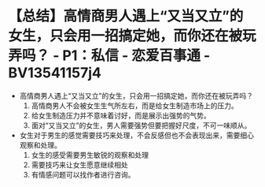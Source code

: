 # 【总结】高情商男人遇上“又当又立”的女生，只会用一招搞定她，而你还在被玩弄吗？ - P1：私信 - 恋爱百事通 - BV13541157j4

-   高情商男人遇上“又当又立”的女生，只会用一招搞定她，而你还在被玩弄吗？
    1.  高情商男人不会被女生生气所左右，而是给女生制造市场上的压力。
    2.  给女生制造压力并不意味着讨好，而是展示出强势的气势。
    3.  面对“又当又立”的女生，男人需要强势但要把握好尺度，不可一味顺从。
-   女生对于男生的感觉需要技巧来处理，不会反感但也不会表现出来，需要细心观察和处理。
    1.  女生的感受需要男生敏锐的观察和处理
    2.  需要技巧来让女生愿意继续相处
    3.  有情感问题可以找作者进行咨询。